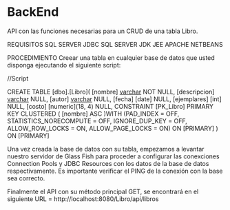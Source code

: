 # BackEnd


API con las funciones necesarias para un CRUD de una tabla Libro.

REQUISITOS
SQL SERVER
JDBC SQL SERVER
JDK
JEE
APACHE NETBEANS

PROCEDIMIENTO
Creear una tabla en cualquier base de datos que usted disponga ejecutando el siguiente script:

//Script

  CREATE TABLE [dbo].[Libro](
  [nombre] [varchar](150) NOT NULL,
  [descripcion] [varchar](300) NULL,
  [autor] [varchar](150) NULL,
  [fecha] [date] NULL,
  [ejemplares] [int] NULL,
  [costo] [numeric](18, 4) NULL,
  CONSTRAINT [PK_Libro] PRIMARY KEY CLUSTERED 
  (
  [nombre] ASC
  )WITH (PAD_INDEX = OFF, STATISTICS_NORECOMPUTE = OFF, IGNORE_DUP_KEY = OFF, ALLOW_ROW_LOCKS = ON, ALLOW_PAGE_LOCKS = ON) ON [PRIMARY]
  ) ON [PRIMARY]
  
  
Una vez creada la base de datos con su tabla, empezamos a levantar nuestro servidor de Glass Fish para proceder a configurar las conexciones Connection Pools y JDBC Resources con los datos de la base de datos respectivamente. Es importante verificar el PING de la conexión con la base sea correcto.

Finalmente el API con su método principal GET, se encontrará en el siguiente URL = http://localhost:8080/Libro/api/libros

